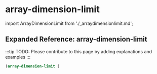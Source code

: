 # array-dimension-limit

import ArrayDimensionLimit from './_arraydimensionlimit.md';

<ArrayDimensionLimit />

## Expanded Reference: array-dimension-limit

:::tip
TODO: Please contribute to this page by adding explanations and examples
:::

```lisp
(array-dimension-limit )
```
